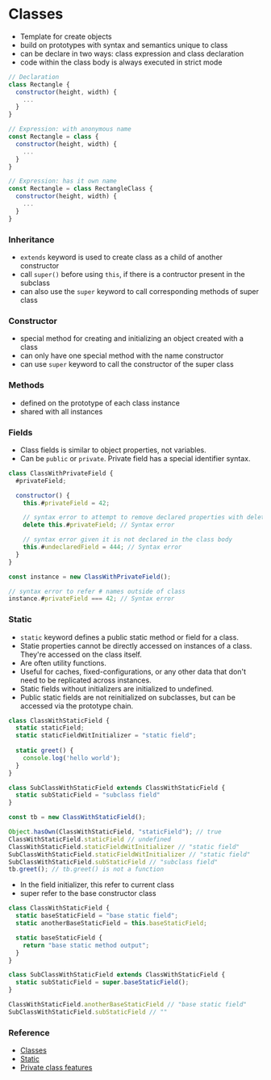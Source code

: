 # Classes

- Template for create objects
- build on prototypes with syntax and semantics unique to class
- can be declare in two ways: class expression and class declaration
- code within the class body is always executed in strict mode

```js
// Declaration
class Rectangle {
  constructor(height, width) {
    ...
  }
}

// Expression: with anonymous name
const Rectangle = class {
  constructor(height, width) {
    ...
  }
}

// Expression: has it own name
const Rectangle = class RectangleClass {
  constructor(height, width) {
    ...
  }
}
```

### Inheritance

- `extends` keyword is used to create class as a child of another constructor
- call `super()` before using `this`, if there is a contructor present in the subclass
- can also use the `super` keyword to call corresponding methods of super class

### Constructor

- special method for creating and initializing an object created with a class
- can only have one special method with the name constructor
- can use `super` keyword to call the constructor of the super class

### Methods

- defined on the prototype of each class instance
- shared with all instances

### Fields

- Class fields is similar to object properties, not variables.
- Can be `public` or `private`. Private field has a special identifier syntax.

```js
class ClassWithPrivateField {
  #privateField;

  constructor() {
    this.#privateField = 42;

    // syntax error to attempt to remove declared properties with delete
    delete this.#privateField; // Syntax error

    // syntax error given it is not declared in the class body
    this.#undeclaredField = 444; // Syntax error
  }
}

const instance = new ClassWithPrivateField();

// syntax error to refer # names outside of class
instance.#privateField === 42; // Syntax error
```

### Static

- `static` keyword defines a public static method or field for a class.
- Statie properties cannot be directly accessed on instances of a class. They're accessed on the class itself.
- Are often utility functions.
- Useful for caches, fixed-configurations, or any other data that don't need to be replicated across instances.
- Static fields without initializers are initialized to undefined.
- Public static fields are not reinitialized on subclasses, but can be accessed via the prototype chain.

```js
class ClassWithStaticField {
  static staticField;
  static staticFieldWitInitializer = "static field";
  
  static greet() {
    console.log('hello world');
  }
}

class SubClassWithStaticField extends ClassWithStaticField {
  static subStaticField = "subclass field"
}

const tb = new ClassWithStaticField();

Object.hasOwn(ClassWithStaticField, "staticField"); // true
ClassWithStaticField.staticField // undefined
ClassWithStaticField.staticFieldWitInitializer // "static field"
SubClassWithStaticField.staticFieldWitInitializer // "static field"
SubClassWithStaticField.subStaticField // "subclass field"
tb.greet(); // tb.greet() is not a function
```

- In the field initializer, this refer to current class
- super refer to the base constructor class

```js
class ClassWithStaticField {
  static baseStaticField = "base static field";
  static anotherBaseStaticField = this.baseStaticField;

  static baseStaticField {
    return "base static method output";
  }
}

class SubClassWithStaticField extends ClassWithStaticField {
  static subStaticField = super.baseStaticField();
}

ClassWithStaticField.anotherBaseStaticField // "base static field"
SubClassWithStaticField.subStaticField // ""
```

### Reference

- [Classes](https://developer.mozilla.org/en-US/docs/Web/JavaScript/Reference/Classes)
- [Static](https://developer.mozilla.org/en-US/docs/Web/JavaScript/Reference/Classes/static)
- [Private class features](https://developer.mozilla.org/en-US/docs/Web/JavaScript/Reference/Classes/Private_class_fields)
